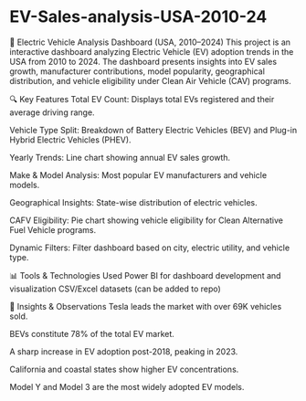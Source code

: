 # EV-Sales-analysis-USA-2010-24
🚗 Electric Vehicle Analysis Dashboard (USA, 2010–2024)
This project is an interactive dashboard analyzing Electric Vehicle (EV) adoption trends in the USA from 2010 to 2024. The dashboard presents insights into EV sales growth, manufacturer contributions, model popularity, geographical distribution, and vehicle eligibility under Clean Air Vehicle (CAV) programs.


🔍 Key Features
Total EV Count: Displays total EVs registered and their average driving range.

Vehicle Type Split: Breakdown of Battery Electric Vehicles (BEV) and Plug-in Hybrid Electric Vehicles (PHEV).

Yearly Trends: Line chart showing annual EV sales growth.

Make & Model Analysis: Most popular EV manufacturers and vehicle models.

Geographical Insights: State-wise distribution of electric vehicles.

CAFV Eligibility: Pie chart showing vehicle eligibility for Clean Alternative Fuel Vehicle programs.

Dynamic Filters: Filter dashboard based on city, electric utility, and vehicle type.

📊 Tools & Technologies Used
Power BI for dashboard development and visualization
CSV/Excel datasets (can be added to repo)

📌 Insights & Observations
Tesla leads the market with over 69K vehicles sold.

BEVs constitute 78% of the total EV market.

A sharp increase in EV adoption post-2018, peaking in 2023.

California and coastal states show higher EV concentrations.

Model Y and Model 3 are the most widely adopted EV models.
